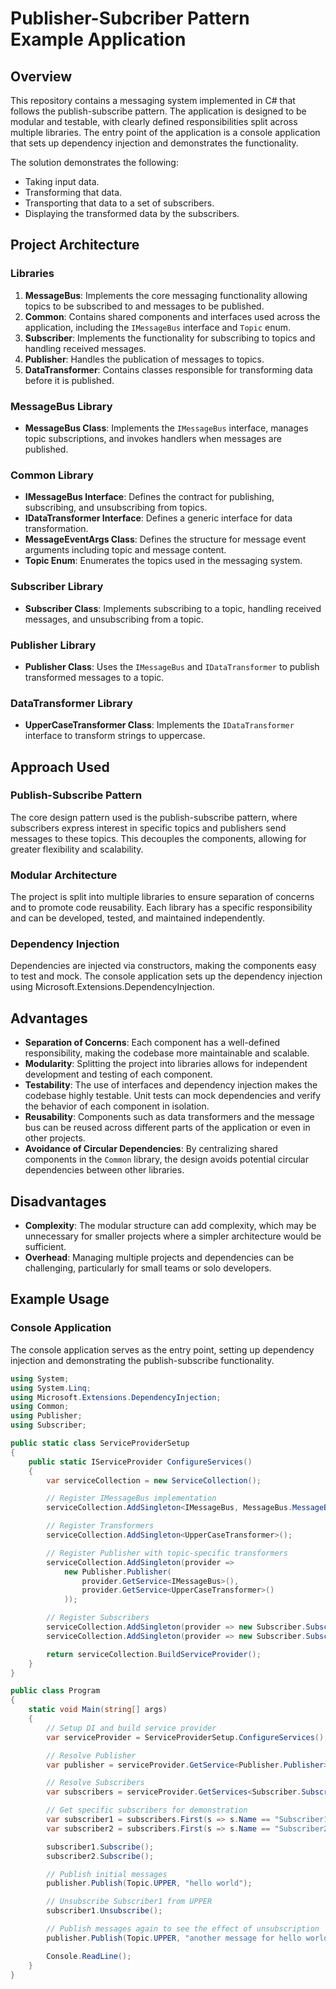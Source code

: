 # Publisher-Subcriber Pattern Example Application

## Overview

This repository contains a messaging system implemented in C# that follows the publish-subscribe pattern. The application is designed to be modular and testable, with clearly defined responsibilities split across multiple libraries. The entry point of the application is a console application that sets up dependency injection and demonstrates the functionality.

The solution demonstrates the following:
- Taking input data.
- Transforming that data.
- Transporting that data to a set of subscribers.
- Displaying the transformed data by the subscribers.

## Project Architecture

### Libraries

1. **MessageBus**: Implements the core messaging functionality allowing topics to be subscribed to and messages to be published.
2. **Common**: Contains shared components and interfaces used across the application, including the `IMessageBus` interface and `Topic` enum.
3. **Subscriber**: Implements the functionality for subscribing to topics and handling received messages.
4. **Publisher**: Handles the publication of messages to topics.
5. **DataTransformer**: Contains classes responsible for transforming data before it is published.

### MessageBus Library

- **MessageBus Class**: Implements the `IMessageBus` interface, manages topic subscriptions, and invokes handlers when messages are published.

### Common Library

- **IMessageBus Interface**: Defines the contract for publishing, subscribing, and unsubscribing from topics.
- **IDataTransformer Interface**: Defines a generic interface for data transformation.
- **MessageEventArgs Class**: Defines the structure for message event arguments including topic and message content.
- **Topic Enum**: Enumerates the topics used in the messaging system.

### Subscriber Library

- **Subscriber Class**: Implements subscribing to a topic, handling received messages, and unsubscribing from a topic.

### Publisher Library

- **Publisher Class**: Uses the `IMessageBus` and `IDataTransformer` to publish transformed messages to a topic.

### DataTransformer Library

- **UpperCaseTransformer Class**: Implements the `IDataTransformer` interface to transform strings to uppercase.

## Approach Used

### Publish-Subscribe Pattern

The core design pattern used is the publish-subscribe pattern, where subscribers express interest in specific topics and publishers send messages to these topics. This decouples the components, allowing for greater flexibility and scalability.

### Modular Architecture

The project is split into multiple libraries to ensure separation of concerns and to promote code reusability. Each library has a specific responsibility and can be developed, tested, and maintained independently.

### Dependency Injection

Dependencies are injected via constructors, making the components easy to test and mock. The console application sets up the dependency injection using Microsoft.Extensions.DependencyInjection.

## Advantages

- **Separation of Concerns**: Each component has a well-defined responsibility, making the codebase more maintainable and scalable.
- **Modularity**: Splitting the project into libraries allows for independent development and testing of each component.
- **Testability**: The use of interfaces and dependency injection makes the codebase highly testable. Unit tests can mock dependencies and verify the behavior of each component in isolation.
- **Reusability**: Components such as data transformers and the message bus can be reused across different parts of the application or even in other projects.
- **Avoidance of Circular Dependencies**: By centralizing shared components in the `Common` library, the design avoids potential circular dependencies between other libraries.

## Disadvantages

- **Complexity**:  The modular structure can add complexity, which may be unnecessary for smaller projects where a simpler architecture would be sufficient.
- **Overhead**: Managing multiple projects and dependencies can be challenging, particularly for small teams or solo developers.

## Example Usage

### Console Application

The console application serves as the entry point, setting up dependency injection and demonstrating the publish-subscribe functionality.

```csharp
using System;
using System.Linq;
using Microsoft.Extensions.DependencyInjection;
using Common;
using Publisher;
using Subscriber;

public static class ServiceProviderSetup
{
    public static IServiceProvider ConfigureServices()
    {
        var serviceCollection = new ServiceCollection();

        // Register IMessageBus implementation
        serviceCollection.AddSingleton<IMessageBus, MessageBus.MessageBus>();

        // Register Transformers
        serviceCollection.AddSingleton<UpperCaseTransformer>();

        // Register Publisher with topic-specific transformers
        serviceCollection.AddSingleton(provider =>
            new Publisher.Publisher(
                provider.GetService<IMessageBus>(),
                provider.GetService<UpperCaseTransformer>()
            ));

        // Register Subscribers
        serviceCollection.AddSingleton(provider => new Subscriber.Subscriber("Subscriber1", provider.GetService<IMessageBus>(), Topic.UPPER));
        serviceCollection.AddSingleton(provider => new Subscriber.Subscriber("Subscriber2", provider.GetService<IMessageBus>(), Topic.UPPER));

        return serviceCollection.BuildServiceProvider();
    }
}

public class Program
{
    static void Main(string[] args)
    {
        // Setup DI and build service provider
        var serviceProvider = ServiceProviderSetup.ConfigureServices();

        // Resolve Publisher
        var publisher = serviceProvider.GetService<Publisher.Publisher>();

        // Resolve Subscribers
        var subscribers = serviceProvider.GetServices<Subscriber.Subscriber>();

        // Get specific subscribers for demonstration
        var subscriber1 = subscribers.First(s => s.Name == "Subscriber1");
        var subscriber2 = subscribers.First(s => s.Name == "Subscriber2");

        subscriber1.Subscribe();
        subscriber2.Subscribe();

        // Publish initial messages
        publisher.Publish(Topic.UPPER, "hello world");

        // Unsubscribe Subscriber1 from UPPER
        subscriber1.Unsubscribe();

        // Publish messages again to see the effect of unsubscription
        publisher.Publish(Topic.UPPER, "another message for hello world");

        Console.ReadLine();
    }
}
